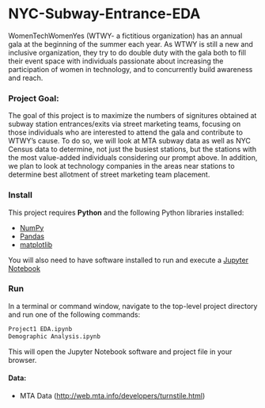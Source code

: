 # NYC-Subway-Entrance-EDA

WomenTechWomenYes (WTWY- a fictitious organization) has an annual gala at the beginning of the summer each year. As WTWY is still a new and inclusive organization, they try to do double duty with the gala both to fill their event space with individuals passionate about increasing the participation of women in technology, and to concurrently build awareness and reach.

### Project Goal:
The goal of this project is to maximize the numbers of signitures obtained at subway station entrances/exits via street marketing teams, focusing on those individuals who are interested to attend the gala and contribute to WTWY’s cause.
To do so, we will look at MTA subway data as well as NYC Census data to determine, not just the busiest stations, but the stations with the most value-added individuals considering our prompt above. In addition, we plan to look at technology companies in the areas near stations to determine best allotment of street marketing team placement. 

### Install

This project requires **Python** and the following Python libraries installed:

- [NumPy](http://www.numpy.org/)
- [Pandas](http://pandas.pydata.org/)
- [matplotlib](http://matplotlib.org/)

You will also need to have software installed to run and execute a [Jupyter Notebook](http://ipython.org/notebook.html)

### Run

In a terminal or command window, navigate to the top-level project directory and run one of the following commands:


```bash
Project1 EDA.ipynb
Demographic Analysis.ipynb
```

This will open the Jupyter Notebook software and project file in your browser.

#### Data:

 * MTA Data (http://web.mta.info/developers/turnstile.html)

